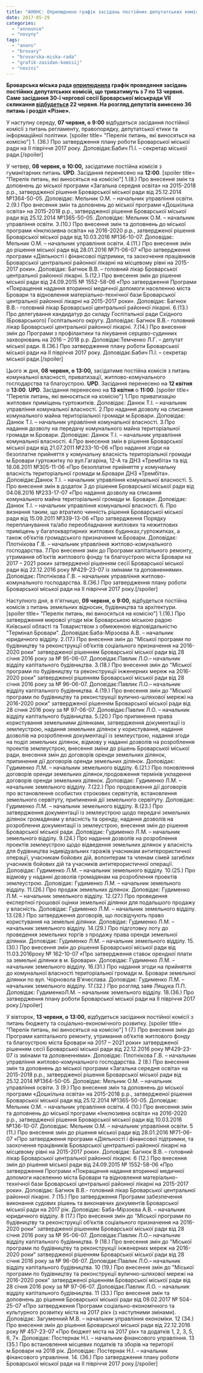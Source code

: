 ```yaml
---
title: "АНОНС: Оприлюднено графік засідань постійних депутатських комісій в рамках 30-ї сесії - ОНОВЛЕНО"
date: 2017-05-29
categories: 
  - "announce"
  - "novyny"
tags: 
  - "anons"
  - "brovary"
  - "brovarska-miska-rada"
  - "grafik-zasidan-komisij"
  - "novini"
---
```


**Броварська міська рада [оприлюднила](http://brovary-rada.gov.ua/news/15221.html) графік проведення засідань постійних депутатських комісій, що триватимуть з 7 по 13 червня. Саме засідання 30-ї чергової сесії Броварської міськради VII скликання [відбудеться](https://mpz.brovary.org/anons-22-chervnya-u-brovarah-vidbudetsya-29-ta-chergova-sesiya-miskrady/) 22 червня. На розгляд депутатів винесено 36 питань і розділ «Різне».**

У наступну середу, **07 червня, о** **9:00** відбудеться засідання постійної комісії з питань регламенту, правопорядку, депутатської етики та інформаційної політики. \[spoiler title= "Перелік питань, які виносяться на комісію"\] 1. (36.) Про затвердження плану роботи Броварської міської ради на ІІ півріччя 2017 року. Доповідає:Бабич П.І. – секретар міської ради.\[/spoiler\]

У четвер, **08 червня, о** **10:00,** засідатиме постійна комісія з гуманітарних питань. **UPD**. Засідання перенесено на **12:00**. \[spoiler title= "Перелік питань, які виносяться на комісію"\] 1.(8.) Про внесення змін та доповнень до міської програми «Загальна середня освіта» на 2015-2018 р.р., затвердженої рішення Броварської міської ради від 25.12.2014 №1364-50-05. Доповідає: Мельник О.М. – начальник управління освіти. 2.(9.) Про внесення змін та доповнень до міської програми «Дошкільна освіта» на 2015-2018 р.р., затвердженої рішення Броварської міської ради від 25.12.2014 №1365-50-05. Доповідає: Мельник О.М. – начальник управління освіти. 3.(10.) Про внесення змін та доповнень до міської програми «Інклюзивна освіта» на 2016-2020 р.р., затвердженої рішення Броварської міської ради від 10.03.2016 №136-10-07. Доповідає: Мельник О.М. – начальник управління освіти. 4.(11.) Про внесення змін до рішення міської ради від 28.01.2016 №71-06-07 «Про затвердження програми «Діяльності і фінансової підтримки, та заохочення працівників Броварської центральної районної лікарні на місцевому рівні на 2015-2017 роки». Доповідає: Багнюк В.В. – головний лікар Броварської центральної районної лікарні. 5.(12.) Про внесення змін до рішення міської ради від 24.09.2015 № 1552-58-06 «Про затвердження Програми «Покращення надання вторинної медичної допомоги населенню міста Бровари та відновлення матеріально-технічної бази Броварської центральної районної лікарні на 2015-2017 роки». Доповідає: Багнюк В.В.- головний лікар Броварської центральної районної лікарні. 6.(13.) Про делегування кандидатур до складу Госпітальної ради Східного (Броварського) Госпітального округу. Доповідає: Багнюк В.В.- головний лікар Броварської центральної районної лікарні. 7.(14.) Про внесення змін до Програми з профілактики та лікування серцево-судинних захворювань на 2016 – 2018 р.р. Доповідає:Темченко Л.Г. – депутат міської ради. 8.(36.) Про затвердження плану роботи Броварської міської ради на ІІ півріччя 2017 року. Доповідає:Бабич П.І. – секретар міської ради.\[/spoiler\]

Цього ж дня, **08 червня, о** **13:00,** засідатиме постійна комісія з питань комунальної власності, приватизації, житлово-комунального господарства та благоустрою. **UPD**. Засідання перенесено на **12 квітня** о **13:00**. **UPD**. Засідання перенесено на **13 квітня** о **11:00**. \[spoiler title= "Перелік питань, які виносяться на комісію"\] 1.Про приватизацію житлових приміщень гуртожитків. Доповідає: Данюк Т.І. – начальник управління комунальної власності. 2.Про надання дозволу на списання комунального майна територіальної громади м.Бровари. Доповідає: Данюк Т.І. – начальник управління комунальної власності. 3.Про надання дозволу на передачу комунального майна територіальної громади м.Бровари. Доповідає: Данюк Т.І. – начальник управління комунальної власності. 4.Про внесення змін в рішення Броварської міської ради від 21.07.2011 №233-10-06 «Про надання згоди на безоплатне прийняття у комунальну власність територіальної громади м.Бровари гуртожитку по вул.Гагаріна, 12-А та ДНЗ «Трембіта» та від 18.08.2011 №305-11-06 «Про безоплатне прийняття у комунальну власність територіальної громади м.Бровари ДНЗ «Трембіта». Доповідає:Данюк Т.І. – начальник управління комунальної власності. 5. Про внесення змін в додаток 3 до рішення Броварської міської ради від 04.08.2016 №233-17-07 «Про надання дозволу на списання комунального майна територіальної громади м. Бровари. Доповідає: Данюк Т.І. – начальник управління комунальної власності. 6. Про визнання таким, що втратило чинність рішення Броварської міської ради від 15.09.2011 №339-13-06 «Про затвердження Порядку перепланування та/або переобладнання житлових та нежитлових приміщень у багатоквартирних житлових будинках,гуртожитках, а також об’єктів громадського призначення м.Бровари. Доповідає: Плотнікова Г.В. – начальник управління житлово-комунального господарства. 7.Про внесення змін до Програми капітального ремонту, утримання об’єктів житлового фонду та благоустрою міста Бровари на 2017 – 2021 роки» затвердженої рішенням сесії Броварської міської ради від 22.12.2016 року №429-23-07 із змінами та доповненнями». Доповідає: Плотнікова Г.В. – начальник управління житлово-комунального господарства. 8.(36.) Про затвердження плану роботи Броварської міської ради на ІІ півріччя 2017 року.\[/spoiler\]

Наступного дня, в п'ятницю, **09 червня, о** **9:00,** відбудеться постійна комісія з питань земельних відносин, будівництва та архітектури. \[spoiler title= "Перелік питань, які виносяться на комісію"\] 1.(16.) Про затвердження мирової угоди між Броварською міською радою Київської області та Товариством з обмеженою відповідальністю "Термінал Бровари". Доповідає:Баба-Мірзоєва А.В. – начальник юридичного відділу. 2.(17.) Про внесення змін до "Міської програми по будівництву та реконструкції об’єктів соціального призначення на 2016-2020 роки" затвердженої рішенням Броварської міської ради від 28 січня 2016 року за № 95-06-07. Доповідає:Павлик Л.О.– начальник відділу капітального будівництва. 3.(18.) Про внесення змін до "Міської програми по будівництву та реконструкції інженерних мереж на 2016-2020 роки" затвердженої рішенням Броварської міської ради від 28 січня 2016 року за № 96-06-07. Доповідає:Павлик Л.О.– начальник відділу капітального будівництва. 4.(19.) Про внесення змін до "Міської програми по будівництву та реконструкції вулично-шляхової мережі на 2016-2020 роки" затвердженої рішенням Броварської міської ради від 28 січня 2016 року за № 97-06-07. Доповідає:Павлик Л.О. – начальник відділу капітального будівництва. 5.(20.) Про припинення права користування земельними ділянками, затвердження документації із землеустрою, надання земельних ділянок у користування, надання дозволів на розроблення документації із землеустрою, надання згоди на поділ земельних ділянок, відмову у наданні дозволів на розроблення проектів землеустрою, внесення зміни до рішень Броварської міської ради, внесення змін до договорів оренди земельних ділянок, припинення дії договорів оренди земельних ділянок. Доповідає: Гудименко Л.М. – начальник земельного відділу. 6.(21.) Про поновлення договорів оренди земельних ділянок,продовження термінів укладення договорів оренди земельних ділянок. Доповідає: Гудименко Л.М. – начальник земельного відділу. 7.(22.) Про продовження дії договорів про встановлення особистих строкових сервітутів, встановлення земельного сервітуту, припинення дії земельного сервітуту. Доповідає: Гудименко Л.М. – начальник земельного відділу. 8.(23.) Про затвердження документації із землеустрою щодо передачі земельних ділянок громадянам у власність та оренду, надання дозволів на розроблення документації із землеустрою, внесення змін до рішення Броварської міської ради. Доповідає: Гудименко Л.М. – начальник земельного відділу. 9.(24.) Про надання дозволів на розроблення проектів землеустрою щодо відведення земельних ділянок у власність для будівництва індивідуальних гаражів учасникам антитерористичної операції, учасникам бойових дій, волонтерам та членам сімей загиблих учасників бойових дій та учасників антитерористичної операції. Доповідає: Гудименко Л.М. – начальник земельного відділу. 10.(25.) Про відмову у наданні дозволів громадянам на розроблення проектів землеустрою. Доповідає: Гудименко Л.М. – начальник земельного відділу. 11.(26.) Про продаж земельних ділянок. Доповідає: Гудименко Л.М. – начальник земельного відділу. 12.(27.) Про проведення експертної грошової оцінки земельної ділянки для подальшого продажу у власність. Доповідає: Гудименко Л.М. – начальник земельного відділу. 13.(28.) Про затвердження договорів, що посвідчують право користування на земельні ділянки. Доповідає: Гудименко Л.М. – начальник земельного відділу. 14.(29.) Про підготовку лоту до проведення земельних торгів з продажу права оренди земельної ділянки. Доповідає: Гудименко Л.М. – начальник земельного відділу. 15.(30.) Про внесення змін до рішення Броварської міської ради від 11.03.2016року № 162-10-07 «Про затвердження ставок орендної плати за земельні ділянки в м. Бровари». Доповідає: Гудименко Л.М. – начальник земельного відділу. 16.(31.) Про надання згоди на прийняття до комунальної власності територіальної громади м. Бровари земельної ділянки по вул. Чорновола В’ячеслава. Доповідає: Гудименко Л.М. – начальник земельного відділу. 17.(32.) Про розгляд заяв Лящука П.П. Доповідає: ГудименкоЛ.М. – начальник земельного відділу. 18.(36.) Про затвердження плану роботи Броварської міської ради на ІІ півріччя 2017 року.\[/spoiler\]

У вівторок, **13 червня, о** **13:00,** відбудеться засідання постійної комісії з питань бюджету та соціально-економічного розвитку. \[spoiler title= "Перелік питань, які виносяться на комісію"\] 1 (7.) Про внесення змін до Програми капітального ремонту, утримання об’єктів житлового фонду та благоустрою міста Бровари на 2017 – 2021 роки» затвердженої рішенням сесії Броварської міської ради від 22.12.2016 року №429-23-07 із змінами та доповненнями». Доповідає: Плотнікова Г.В. – начальник управління житлово-комунального господарства. 2 (8.) Про внесення змін та доповнень до міської програми «Загальна середня освіта» на 2015-2018 р.р., затвердженої рішення Броварської міської ради від 25.12.2014 №1364-50-05. Доповідає: Мельник О.М. – начальник управління освіти. 3 (9.) Про внесення змін та доповнень до міської програми «Дошкільна освіта» на 2015-2018 р.р., затвердженої рішення Броварської міської ради від 25.12.2014 №1365-50-05. Доповідає: Мельник О.М. – начальник управління освіти. 4 (10.) Про внесення змін та доповнень до міської програми «Інклюзивна освіта» на 2016-2020 р.р., затвердженої рішення Броварської міської ради від 10.03.2016 №136-10-07. Доповідає: Мельник О.М. – начальник управління освіти. 5 (11.) Про внесення змін до рішення міської ради від 28.01.2016 №71-06-07 «Про затвердження програми «Діяльності і фінансової підтримки, та заохочення працівників Броварської центральної районної лікарні на місцевому рівні на 2015-2017 роки». Доповідає: Багнюк В.В. – головний лікар Броварської центральної районної лікарні. 6 (12.) Про внесення змін до рішення міської ради від 24.09.2015 № 1552-58-06 «Про затвердження Програми «Покращення надання вторинної медичної допомоги населенню міста Бровари та відновлення матеріально-технічної бази Броварської центральної районної лікарні на 2015-2017 роки». Доповідає: Багнюк В.В.- головний лікар Броварської центральної районної лікарні. 7 (15.) Про затвердження Програми забезпечення виконання судових рішень та виконавчих документів Броварської міської ради на 2017 рік. Доповідає: Баба-Мірзоєва А.В. – начальник юридичного відділу. 8 (17.) Про внесення змін до "Міської програми по будівництву та реконструкції об’єктів соціального призначення на 2016-2020 роки" затвердженої рішенням Броварської міської ради від 28 січня 2016 року за № 95-06-07. Доповідає:Павлик Л.О.– начальник відділу капітального будівництва. 9 (18.) Про внесення змін до "Міської програми по будівництву та реконструкції інженерних мереж на 2016-2020 роки" затвердженої рішенням Броварської міської ради від 28 січня 2016 року за № 96-06-07. Доповідає:Павлик Л.О.– начальник відділу капітального будівництва. 10 (19.) Про внесення змін до "Міської програми по будівництву та реконструкції вулично-шляхової мережі на 2016-2020 роки" затвердженої рішенням Броварської міської ради від 28 січня 2016 року за № 97-06-07. Доповідає:Павлик Л.О. – начальник відділу капітального будівництва. 11 (33.) Про внесення змін та доповнень до рішення Броварської міської ради від 09.02.2017 № 504-25-07 «Про затвердження Програми соціально-економічного та культурного розвитку міста на 2017 рік» (з наступними змінами). Доповідає: Загуменний М.В. – начальник управління економіки. 12 (34.) Про внесення змін до рішення Броварської міської ради від 22.12.2016 року № 457-23-07 «Про бюджет міста на 2017 рік» та додатків 1, 2, 3, 5, 6, 7». Доповідає: Постернак Н.І. – начальник фінансового управління. 13 (35.) Про встановлення місцевих податків та зборів на території м.Бровари на 2018 рік. Доповідає: Постернак Н.І. – начальник фінансового управління. 14. (36.) Про затвердження плану роботи Броварської міської ради на ІІ півріччя 2017 року.\[/spoiler\]
